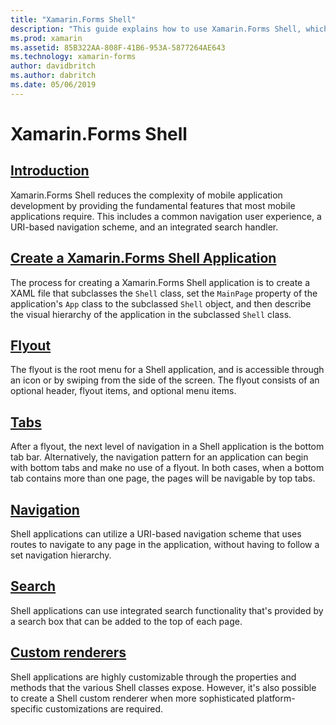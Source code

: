 ```yaml
---
title: "Xamarin.Forms Shell"
description: "This guide explains how to use Xamarin.Forms Shell, which reduces the complexity of Xamarin.Forms applications by providing the fundamental features that most applications require."
ms.prod: xamarin
ms.assetid: 85B322AA-808F-41B6-953A-5877264AE643
ms.technology: xamarin-forms
author: davidbritch
ms.author: dabritch
ms.date: 05/06/2019
---
```


# Xamarin.Forms Shell

## [Introduction](introduction.md)

Xamarin.Forms Shell reduces the complexity of mobile application development by providing the fundamental features that most mobile applications require. This includes a common navigation user experience, a URI-based navigation scheme, and an integrated search handler.

## [Create a Xamarin.Forms Shell Application](create.md)

The process for creating a Xamarin.Forms Shell application is to create a XAML file that subclasses the `Shell` class, set the `MainPage` property of the application's `App` class to the subclassed `Shell` object, and then describe the visual hierarchy of the application in the subclassed `Shell` class.

## [Flyout](flyout.md)

The flyout is the root menu for a Shell application, and is accessible through an icon or by swiping from the side of the screen. The flyout consists of an optional header, flyout items, and optional menu items.

## [Tabs](tabs.md)

After a flyout, the next level of navigation in a Shell application is the bottom tab bar. Alternatively, the navigation pattern for an application can begin with bottom tabs and make no use of a flyout. In both cases, when a bottom tab contains more than one page, the pages will be navigable by top tabs.

## [Navigation](navigation.md)

Shell applications can utilize a URI-based navigation scheme that uses routes to navigate to any page in the application, without having to follow a set navigation hierarchy.

## [Search](search.md)

Shell applications can use integrated search functionality that's provided by a search box that can be added to the top of each page.

## [Custom renderers](customrenderers.md)

Shell applications are highly customizable through the properties and methods that the various Shell classes expose. However, it's also possible to create a Shell custom renderer when more sophisticated platform-specific customizations are required.

